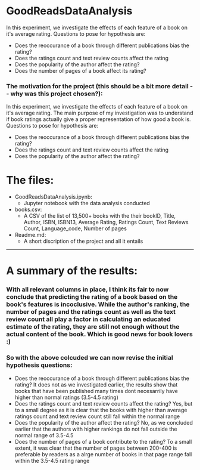 # GoodReadsDataAnalysis
In this experiment, we investigate the effects of each feature of a book on it's average rating. 
Questions to pose for hypothesis are:

* Does the reoccurance of a book through different publications bias the rating?
* Does the ratings count and text review counts affect the rating 
* Does the popularity of the author affect the rating?
* Does the number of pages of a book affect its rating? 

### The motivation for the project (this should be a bit more detail -- why was this project chosen?):
In this experiment, we investigate the effects of each feature of a book on it's average rating. The main purpose of my                 investigation was to understand if book ratings actually give a proper representation of how good a book is.  
Questions to pose for hypothesis are:
* Does the reoccurance of a book through different publications bias the rating?
* Does the ratings count and text review counts affect the rating
* Does the popularity of the author affect the rating?
# The files:
* GoodReadsDataAnalysis.ipynb:
	 * Jupyter notebook with the data analysis conducted
* books.csv:
	 * A CSV of the list of 13,500+ books with the their bookID, Title, Author, ISBN, ISBN13, Average Rating, Ratings Count, Text Reviews Count, Language_code, Number of pages
* Readme.md:
	 * A short discription of the project and all it entails
	 
-----------------------------------------------------------------------------------------------------------------------------
# A summary of the results:
### With all relevant columns in place, I think its fair to now conclude that predicting the rating of a book based on the book's features is incoclusive. While the author's ranking, the number of pages and the ratings count as well as the text review count all play a factor in calculating an educated estimate of the rating, they are still not enough without the actual content of the book. Which is good news for book lovers :)
### So with the above colcuded we can now revise the initial hypothesis questions:

* Does the reoccurance of a book through different publications bias the rating? It does not as we investigated earlier, the results show that books that have been published many times dont necesarrily have higher than normal ratings (3.5-4.5 rating)
* Does the ratings count and text review counts affect the rating? Yes, but to a small degree as it is clear that the books with higher than average ratings count and text review count still fall within the normal range 
* Does the popularity of the author affect the rating? No, as we concluded earlier that the authors with higher rankings do not fall outside the normal range of 3.5-4.5
* Does the number of pages of a book contribute to the rating? To a small extent, it was clear that the number of pages between 200-400 is preferable by readers as a alrge number of books in that page range fall within the 3.5-4.5 rating range
